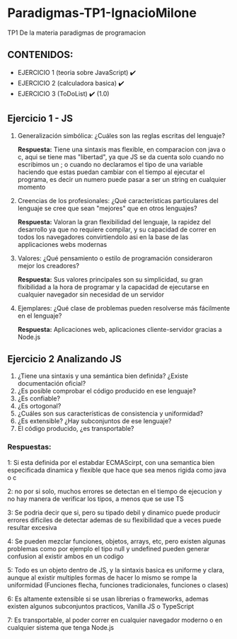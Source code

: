 # Paradigmas-TP1-IgnacioMilone
TP1 De la materia paradigmas de programacion
  ## CONTENIDOS: 
  - EJERCICIO 1 (teoria sobre JavaScript) ✔️
  - EJERCICIO 2 (calculadora basica) ✔️
  - EJERCICIO 3 (ToDoList) ✔️ (1.0)



## Ejercicio 1 - JS
  1. Generalización simbólica: ¿Cuáles son las reglas escritas del lenguaje? 
  
      **Respuesta:** Tiene una sintaxis mas flexible, en comparacion con java o c, aqui se tiene mas "libertad", ya que JS se da cuenta solo cuando no escribimos un ; o cuando no declaramos el tipo de una variable
                     haciendo que estas puedan cambiar con el tiempo al ejecutar el programa, es decir un numero puede pasar a ser un string en cualquier momento
                    
  2. Creencias de los profesionales: ¿Qué características particulares del lenguaje se
  cree que sean "mejores" que en otros lenguajes?
  
      **Respuesta:** Valoran la gran flexibilidad del lenguaje, la rapidez del desarrollo ya que no requiere compilar, y su capacidad de correr en todos los navegadores convirtiendolo asi en la base de las applicaciones
                     webs modernas
  
  3. Valores: ¿Qué pensamiento o estilo de programación consideraron mejor los creadores?
  
      **Respuesta:** Sus valores principales son su simplicidad, su gran flxibilidad a la hora de programar y la capacidad de ejecutarse en cualquier navegador sin necesidad de un servidor
  
  4. Ejemplares: ¿Qué clase de problemas pueden resolverse más fácilmente en el lenguaje?
  
      **Respuesta:** Aplicaciones web, aplicaciones cliente-servidor gracias a Node.js


## Ejercicio 2 Analizando JS

1. ¿Tiene una sintaxis y una semántica bien definida? ¿Existe documentación oficial?
2. ¿Es posible comprobar el código producido en ese lenguaje?
3. ¿Es confiable?
4. ¿Es ortogonal?
5. ¿Cuáles son sus características de consistencia y uniformidad?
6. ¿Es extensible? ¿Hay subconjuntos de ese lenguaje?
7. El código producido, ¿es transportable?

### Respuestas: 

 1: Si esta definida por el estabdar ECMAScirpt, con una semantica bien especificada dinamica y flexible que hace que sea menos rigida como java o c
 
 2: no por si solo, muchos errores se detectan en el tiempo de ejecucion y no hay manera de verificar los tipos, a menos que se use TS

 3: Se podria decir que si, pero su tipado debil y dinamico puede producir errores dificiles de detectar ademas de su flexibilidad que a veces puede resultar excesiva

 4: Se pueden mezclar funciones, objetos, arrays, etc, pero existen algunas problemas como por ejemplo el tipo null y undefined pueden generar confusion al existir ambos en un codigo
 
 5: Todo es un objeto dentro de JS, y la sintaxis basica es uniforme y clara, aunque al existir multiples formas de hacer lo mismo se rompe la uniformidad (Funciones flecha, funciones tradicionales, funciones o clases) 

 6: Es altamente extensible si se usan librerias o frameworks, ademas existen algunos subconjuntos practicos, Vanilla JS o TypeScript

 7: Es transportable, al poder correr en cualquier navegador moderno o en cualquier sistema que tenga Node.js


